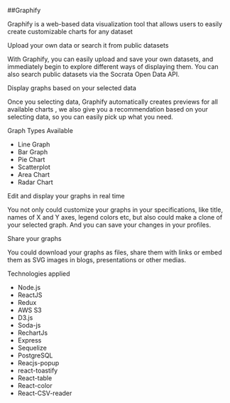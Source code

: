##Graphify

Graphify is a web-based data visualization tool that allows users to easily create customizable charts for any dataset

Upload your own data or search it from public datasets

With Graphify, you can easily upload and save your own datasets, and immediately begin to explore different ways of displaying them. You can also search public datasets via the Socrata Open Data API.

Display graphs based on your selected data

Once you selecting data, Graphify automatically creates previews for all available charts , we also give you a recommendation based on your selecting data, so you can easily pick up what you need.

Graph Types Available

- Line Graph
- Bar Graph
- Pie Chart
- Scatterplot
- Area Chart
- Radar Chart

Edit and display your graphs in real time

You not only could customize your graphs in your specifications, like title, names of X and Y axes, legend colors etc, but also could make a clone of your selected graph. And you can save your changes in your profiles.

Share your graphs

You could download your graphs as files, share them with links or embed them as SVG images in blogs, presentations or other medias. 

Technologies applied 

- Node.js
- ReactJS
- Redux
- AWS S3
- D3.js
- Soda-js
- RechartJs
- Express
- Sequelize
- PostgreSQL
- Reacjs-popup
- react-toastify
- React-table
- React-color
- React-CSV-reader

